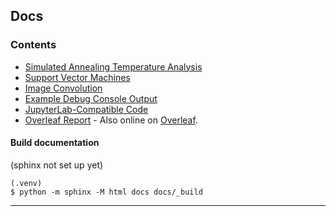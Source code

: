 ## Docs

### Contents

* [Simulated Annealing Temperature Analysis](ANNEAL.md)
* [Support Vector Machines](SVM.md)
* [Image Convolution](CONVOLVE.md)
* [Example Debug Console Output](example_output.md)
* [JupyterLab-Compatible Code](cs5300-hester-simulated-annealing.ipynb-ext)
* [Overleaf Report](main.tex) - Also online on [Overleaf](https://www.overleaf.com/read/ktmcvpxmhwmz#2819a6).


#### Build documentation

(sphinx not set up yet)

```shell
(.venv)
$ python -m sphinx -M html docs docs/_build
```

---
